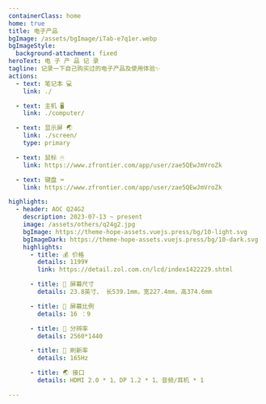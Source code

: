 ```yaml
---
containerClass: home
home: true
title: 电子产品
bgImage: /assets/bgImage/iTab-e7q1er.webp
bgImageStyle:
  background-attachment: fixed
heroText: 电 子 产 品 记 录
tagline: 记录一下自己购买过的电子产品及使用体验✨
actions:
  - text: 笔记本 💻
    link: ./

  - text: 主机 🖥
    link: ./computer/

  - text: 显示屏 🌏
    link: ./screen/
    type: primary

  - text: 鼠标 🖱
    link: https://www.zfrontier.com/app/user/zae5QEwJmVroZk

  - text: 键盘 ⌨
    link: https://www.zfrontier.com/app/user/zae5QEwJmVroZk

highlights:
  - header: AOC Q24G2
    description: 2023-07-13 ~ present
    image: /assets/others/q24g2.jpg
    bgImage: https://theme-hope-assets.vuejs.press/bg/10-light.svg
    bgImageDark: https://theme-hope-assets.vuejs.press/bg/10-dark.svg
    highlights:
      - title: 💰 价格
        details: 1199¥
        link: https://detail.zol.com.cn/lcd/index1422229.shtml

      - title: 🗻 屏幕尺寸
        details: 23.8英寸、 长539.1mm，宽227.4mm，高374.6mm 

      - title: 🌋 屏幕比例
        details: 16 ：9

      - title: 🚄 分辨率
        details: 2560*1440

      - title: 🚢 刷新率
        details: 165Hz

      - title: 🌏 接口
        details: HDMI 2.0 * 1、DP 1.2 * 1、音频/耳机 * 1

---
```

